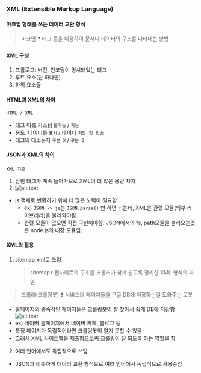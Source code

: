 ### XML (Extensible Markup Language)

#### 마크업 형태를 쓰는 데이터 교환 형식

> 마크업 ❓
> 태그 등을 이용하여 문서나 데이터의 구조를 나타내는 방법

#### XML 구성

1. 프롤로그: 버전, 인코딩이 명시돼있는 태그
2. 루트 요소(단 하나만)
3. 하위 요소들

#### HTML과 XML의 차이

`HTML / XML`

- 태그 이름 커스텀 `불가능` / `가능`
- 용도: 데이터를 `표시` / 데이터 `저장 및 전송`
- 태그의 대소문자 `구분 X` / `구분 O`

#### JSON과 XML의 차이

`XML 기준`

1. 닫힌 태그가 계속 들어가므로 XML이 더 많은 용량 차지
2. ![alt text](<스크린샷 2024-09-10 오전 11.22.16.png>)

- js 객체로 변환하기 위해 더 많은 노력이 필요함
  - ex) `JSON -> js`는 `JSON.parse()` 만 하면 되는데, XML은 관련 모듈(외부 라이브러리)을 불러와야됨.
  - 관련 모듈이 없으면 직접 구현해야함. JSON에서의 fs, path모듈을 불러오는것은 node.js의 내장 모듈임.

#### XML의 활용

1. sitemap.xml로 쓰임
   > sitemap❓
   > 웹사이트의 구조를 크롤러가 찾기 쉽도록 정리한 XML 형식의 파일

> 크롤러(크롤링봇) ❓
> 서비스의 페이지들을 구글 DB에 저장하는걸 도와주는 로봇

- 홈페이지의 종속적인 페이지들은 크롤링봇이 잘 찾아서 쉽게 DB에 저장함
  ![alt text](<스크린샷 2024-09-10 오전 11.44.13.png>)
- ex) 네이버 홈페이지에서 네이버 카페, 블로그 등
- 특정 페이지가 독립적이라면 크롤링봇이 알지 못할 수 있음
- 그래서 XML 사이트맵을 제출함으로써 크롤링이 잘 되도록 하는 역할을 함

2. 여러 언어에서도 독립적으로 쓰임

- JSON과 비슷하게 데이터 교환 형식으로 여러 언어에서 독립적으로 사용중임
